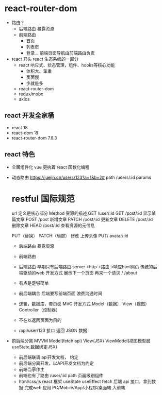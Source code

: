 # react-router-dom

- 路由？
    - 后端路由
        暴露资源
    - 前端路由
        - 首页
        - 列表页
        - 登录...
        前端页面导航由前端路由负责
- react 开头
    react 生态系统的一部分
    - react 
        响应式、状态管理，组件、hooks等核心功能
        - 体积大、笨重
        - 页面慢
        - 少就是多
    - react-router-dom
    - redux/mobx 
    - axios
## react 开发全家桶
- react 18 
- react-dom 18
- react-router-dom 7.6.3

## react 特色
- 全面组件化
    vue 更执着 
    react 函数化编程

- 动态路由
    https://juejin.cn/users/123?a=1&b=2#
    path /users/:id  params
    # restful 国际规范 
    url 定义是核心部分
    Method 资源的描述
    GET  /user/:id
    GET  /post/:id  显示某篇文章
    POST /post  新增文章
    PATCH /post/:id  更新文章
    DELETE /post/:id  删除文章
    HEAD  /post/:id 查看资源的元信息

    PUT（替换） PATCH（局部） 修改
    上传头像 PUT/ avatar/:id
    - 后端路由 暴露资源

    - 前端路由

    - 后端路由
    早期只有后端路由
    server->http->路由->响应html网页 传统的后端驱动的web 开发方式
    展示下一个页面 再来一个请求
    /
    /about
    - 有点是足够简单
    - 前后端耦合 后端要写前端页面
        浪费沟通时间
    - 逻辑，数据库、套页面  MVC 开发方式 Model（数据） View（视图） Controller（控制器）
    - 不在以返回页面为目的
    - /api/user/123  接口 返回 JSON 数据

- 前后端分离 MVVM Model(fetch api) View(JSX) ViewModel(视图模型层 useState,数据绑定JSX)
    - 前后端联调 api开发文档， 约定
    - 前后端分离开发，以API开发文档为约定
    - 前端当家作主
    - 前端也有了路由
        /user/:id path 页面级别组件
    - html/css/js react 框架
        useState
        useEffect
            fetch 后端 api 接口，拿到数据
            完成web 应用
            PC/Mobile/App/小程序/桌面端 大前端 